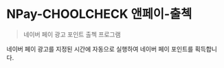 # NPay-CHOOLCHECK 앤페이-출첵
>  네이버 페이 광고 포인트 출첵 프로그램

네이버 페이 광고를 지정된 시간에 자동으로 실행하여 네이버 페이 포인트를 획득합니다.  